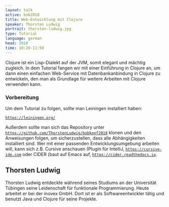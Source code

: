 ```yaml
---
layout: talk
active: bob2018
title: Web-Entwicklung mit Clojure
speaker: Thorsten Ludwig
portrait: thorsten-ludwig.jpg
type: Tutorial
language: german
head: 2018
time: 10:20-11:50
---
```


Clojure ist ein Lisp-Dialekt auf der JVM, somit elegant und mächtig
zugleich. In dem Tutorial fangen wir mit einer Einführung in Clojure
an, um dann einen einfachen Web-Service mit Datenbankanbindung in
Clojure zu entwickeln, den man als Grundlage für weitere Arbeiten mit
Clojure verwenden kann.

### Vorbereitung

Um dem Tutorial zu folgen, sollte man Leiningen installiert haben:

[`https://leiningen.org/`](https://leiningen.org/)

Außerdem sollte man sich das Repository unter
[`https://github.com/ThorstenLudwig/bobkonf2018`](https://github.com/ThorstenLudwig/bobkonf2018)
klonen und den Anweisungen folgen, um sicherzustellen, dass alle
Abhängigkeiten installiert sind. Wer mit einer passenden
Entwicklungsumgebung arbeiten will, kann sich z.B.  Cursive anschauen
(Plugin für IntelliJ,
[`https://cursive-ide.com`](https://cursive-ide.com) oder CIDER (baut
auf Emacs auf, [`https://cider.readthedocs.io`](https://cider.readthedocs.io).

## Thorsten Ludwig

Thorsten Ludwig entdeckte während seines Studiums an der Universität
Tübingen seine Leidenschaft für funktionale Programmierung. Heute
arbeitet er bei der inovex GmbH. Dort ist er als Softwareentwickler
tätig und benutzt Java und Clojure für seine Projekte.
